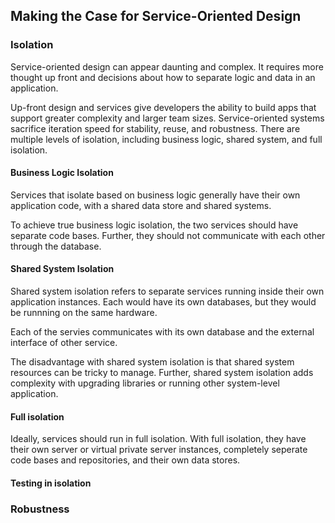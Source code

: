 ## Making the Case for Service-Oriented Design

### Isolation

Service-oriented design can appear daunting and complex. It requires more thought
up front and decisions about how to separate logic and data in an application.

Up-front design and services give developers
the ability to build apps that support greater complexity and larger team sizes.
Service-oriented systems sacrifice iteration speed for stability, reuse, and robustness. 
There are multiple levels of isolation, including business logic, shared system, and full isolation.

#### Business Logic Isolation

Services that isolate based on business logic generally have their own application code,
with a shared data store and shared systems.

To achieve true business logic isolation, the two services should have separate code bases.
Further, they should not communicate with each other through the database.

#### Shared System Isolation

Shared system isolation refers to separate services running inside their own application
instances. Each would have its own databases, but they would be runnning on the same hardware.

Each of the servies communicates with its own database and the external interface of other service.

The disadvantage with shared system isolation is that shared system resources can be tricky to manage.
Further, shared system isolation adds complexity with upgrading libraries or running other system-level
application.

#### Full isolation

Ideally, services should run in full isolation. With full isolation, they have their own server or
virtual private server instances, completely seperate code bases and repositories, and their own
data stores.

#### Testing in isolation

### Robustness


